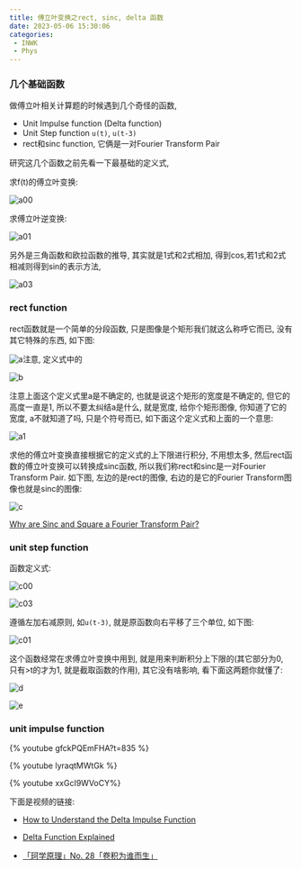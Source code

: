 ```yaml
---
title: 傅立叶变换之rect, sinc, delta 函数
date: 2023-05-06 15:30:06
categories:
 - INWK
 - Phys
---
```


### 几个基础函数

做傅立叶相关计算题的时候遇到几个奇怪的函数, 

- Unit Impulse function (Delta function)
- Unit Step function `u(t)`, `u(t-3)` 
- rect和sinc function, 它俩是一对Fourier Transform Pair

研究这几个函数之前先看一下最基础的定义式, 

求f(t)的傅立叶变换:

![a00](a00.png)

求傅立叶逆变换:

![a01](a01.png)

另外是三角函数和欧拉函数的推导, 其实就是1式和2式相加, 得到cos,若1式和2式相减则得到sin的表示方法, 

![a03](a03.png)

### rect function

rect函数就是一个简单的分段函数, 只是图像是个矩形我们就这么称呼它而已, 没有其它特殊的东西, 如下图:

![a](a.png)注意, 定义式中的

![b](b.png)

注意上面这个定义式里a是不确定的, 也就是说这个矩形的宽度是不确定的, 但它的高度一直是1, 所以不要太纠结a是什么, 就是宽度, 给你个矩形图像, 你知道了它的宽度, a不就知道了吗, 只是个符号而已, 如下面这个定义式和上面的一个意思:

![a1](a1.png)

求他的傅立叶变换直接根据它的定义式的上下限进行积分, 不用想太多, 然后rect函数的傅立叶变换可以转换成sinc函数, 所以我们称rect和sinc是一对Fourier Transform Pair. 如下图, 左边的是rect的图像, 右边的是它的Fourier Transform图像也就是sinc的图像:

![c](c.png)

[Why are Sinc and Square a Fourier Transform Pair?](https://www.youtube.com/watch?v=ZcTWLwXGql0)

### unit step function

函数定义式:

![c00](c00.png)

![c03](c03.png)

遵循左加右减原则, 如`u(t-3)`, 就是原函数向右平移了三个单位, 如下图:

![c01](c01.png)

这个函数经常在求傅立叶变换中用到, 就是用来判断积分上下限的(其它部分为0, 只有>t的才为1, 就是截取函数的作用), 其它没有啥影响, 看下面这两题你就懂了:

![d](d.png)

![e](e.png)

### unit impulse function

{% youtube gfckPQEmFHA?t=835 %}

{% youtube lyraqtMWtGk %}

{% youtube xxGcI9WVoCY%}

下面是视频的链接:

- [How to Understand the Delta Impulse Function](https://www.youtube.com/watch?v=xxGcI9WVoCY)

- [Delta Function Explained](https://www.youtube.com/watch?v=lyraqtMWtGk)

- [「珂学原理」No. 28「卷积为谁而生」](https://www.youtube.com/watch?v=gfckPQEmFHA&list=PLYdJCSN8wbG8F08QEPdTdx7FDPH7IGx7P&index=3)